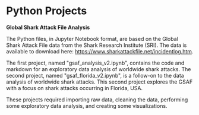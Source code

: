# Python Projects

**Global Shark Attack File Analysis**

The Python files, in Jupyter Notebook format, are based on the Global Shark Attack File data from the Shark Research Institute (SRI). The data is available to download here: https://www.sharkattackfile.net/incidentlog.htm.

The first project, named "gsaf_analysis_v2.ipynb", contains the code and markdown for an exploratory data analysis of worldwide shark attacks. The second project, named "gsaf_florida_v2.ipynb", is a follow-on to the data analysis of worldwide shark attacks. This second project explores the GSAF with a focus on shark attacks occurring in Florida, USA.

These projects required importing raw data, cleaning the data, performing some exploratory data analysis, and creating some visualizations. 
